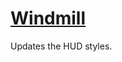 # [Windmill](https://www.mousehuntgame.com/preferences.php?tab=mousehunt-improved-settings#mousehunt-improved-settings-location-hud)

Updates the HUD styles.
